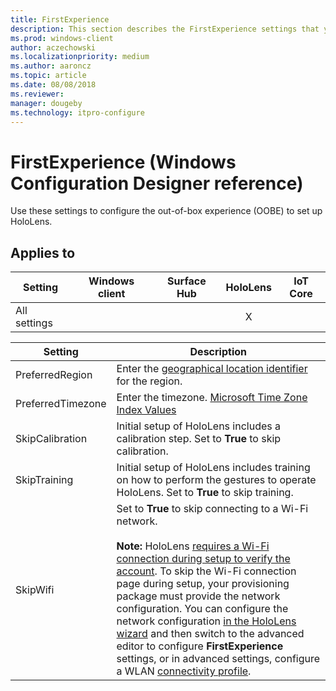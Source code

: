 ```yaml
---
title: FirstExperience
description: This section describes the FirstExperience settings that you can configure in provisioning packages for Windows 10 using Windows Configuration Designer.
ms.prod: windows-client
author: aczechowski
ms.localizationpriority: medium
ms.author: aaroncz
ms.topic: article
ms.date: 08/08/2018
ms.reviewer: 
manager: dougeby
ms.technology: itpro-configure
---
```


# FirstExperience (Windows Configuration Designer reference)

Use these settings to configure the out-of-box experience (OOBE) to set up HoloLens.

## Applies to

| Setting | Windows client | Surface Hub | HoloLens | IoT Core |
| --- | :---: | :---: | :---: | :---: |
| All settings |   |  | X |  |

| Setting | Description |
| --- | --- |
| PreferredRegion | Enter the [geographical location identifier](/windows/win32/intl/table-of-geographical-locations) for the region. |
| PreferredTimezone | Enter the timezone. [Microsoft Time Zone Index Values](/previous-versions/windows/embedded/ms912391(v=winembedded.11)) |
| SkipCalibration | Initial setup of HoloLens includes a calibration step. Set to **True** to skip calibration. |
| SkipTraining | Initial setup of HoloLens includes training on how to perform the gestures to operate HoloLens. Set to **True** to skip training. |
| SkipWifi | Set to **True** to skip connecting to a Wi-Fi network.<br><br>**Note:** HoloLens [requires a Wi-Fi connection during setup to verify the account](/hololens/hololens2-start). To skip the Wi-Fi connection page during setup, your provisioning package must provide the network configuration. You can configure the network configuration [in the HoloLens wizard](/hololens/hololens-provisioning#provisioning-package-hololens-wizard) and then switch to the advanced editor to configure **FirstExperience** settings, or in advanced settings, configure a WLAN [connectivity profile](wcd-connectivityprofiles.md). |
